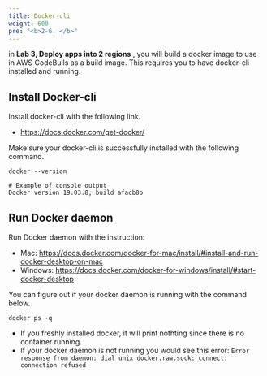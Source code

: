```yaml
---
title: Docker-cli
weight: 600
pre: "<b>2-6. </b>"
---
```


in **Lab 3, Deploy apps into 2 regions** , you will build a docker image to use in AWS CodeBuils as a build image. This requires you to have docker-cli installed and running.


## Install Docker-cli
Install docker-cli with the following link.
* https://docs.docker.com/get-docker/


Make sure your docker-cli is successfully installed with the following command.
```
docker --version

# Example of console output
Docker version 19.03.8, build afacb8b

```

## Run Docker daemon
Run Docker daemon with the instruction:
* Mac: https://docs.docker.com/docker-for-mac/install/#install-and-run-docker-desktop-on-mac
* Windows: https://docs.docker.com/docker-for-windows/install/#start-docker-desktop

You can figure out if your docker daemon is running with the command below.

```
docker ps -q
```

* If you freshly installed docker, it will print nothting since there is no container running.
* If your docker daemon is not running you would see this error: `Error response from daemon: dial unix docker.raw.sock: connect: connection refused`
